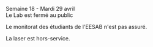 Semaine 18 - Mardi 29 avril   
Le Lab est fermé au public

Le monitorat des étudiants de l'EESAB n'est pas assuré.

La laser est hors-service.